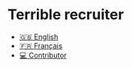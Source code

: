 # Terrible recruiter

* [🇬🇧 English](README.en.md)
* [🇫🇷 Français](README.fr.md)
* [💻 Contributor](https://github.com/bad-recruiter/bad-recruiter.github.io/)
